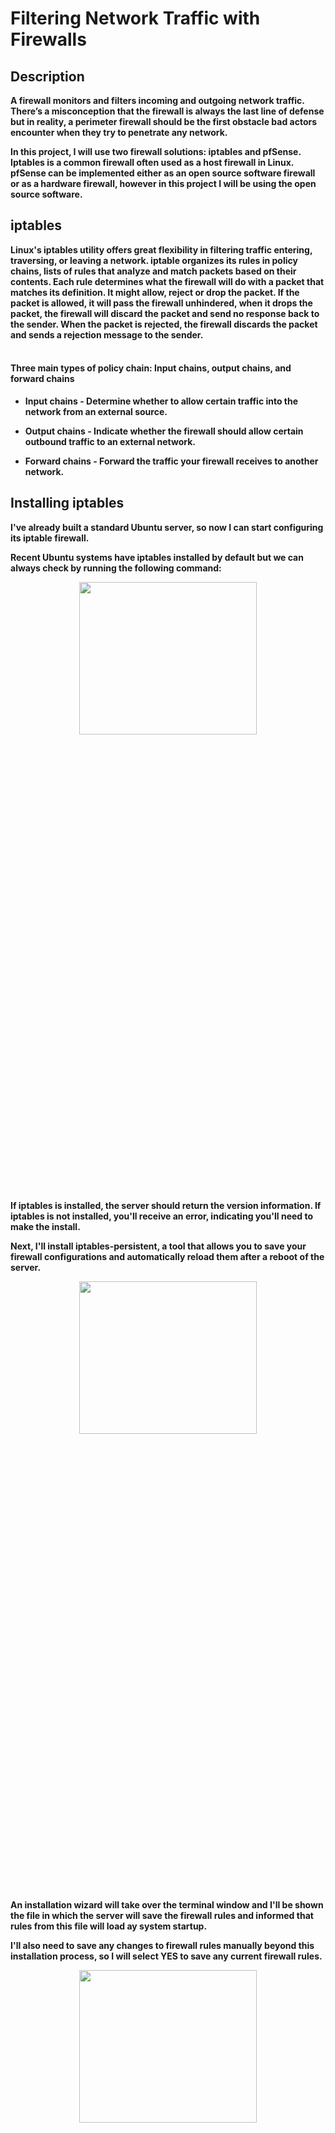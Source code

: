 <h1>Filtering Network Traffic with Firewalls</h1>


<h2>Description</h2>
<b>A firewall monitors and filters incoming and outgoing network traffic. There’s a misconception that the firewall is always the last line of defense but in reality, a perimeter firewall should be the first obstacle bad actors encounter when they try to penetrate any network.

In this project, I will use two firewall solutions: iptables and pfSense. Iptables is a common firewall often used as a host firewall in Linux. pfSense can be implemented either as an open source software firewall or as a hardware firewall, however in this project I will be using the open source software.
</b>


<h2>iptables</h2>

<b>Linux's iptables utility offers great flexibility in filtering traffic entering, traversing, or leaving a network. iptable organizes its rules in policy chains, lists of rules that analyze and match packets based on their contents. Each rule determines what the firewall will do with a packet that matches its definition. It might allow, reject or drop the packet. If the packet is allowed, it will pass the firewall unhindered, when it drops the packet, the firewall will discard the packet and send no response back to the sender. When the packet is rejected, the firewall discards the packet and sends a rejection message to the sender.
</b>
<br />
<br />


<h4>Three main types of policy chain: Input chains, output chains, and forward chains</h4>

- <b>Input chains - Determine whether to allow certain traffic into the network from an external source.</b>

- <b>Output chains - Indicate whether the firewall should allow certain outbound traffic to an external network.</b>

- <b>Forward chains - Forward the traffic your firewall receives to another network.</b>


<h2>Installing iptables</h2>

<b>I've already built a standard Ubuntu server, so now I can start configuring its iptable firewall.

Recent Ubuntu systems have iptables installed by default but we can always check by running the following command:
</b>
<p align="center">
<img src="https://i.imgur.com/TXg1Ou2.png" height="25%" width="75%" />
</p>

<b>If iptables is installed, the server should return the version information. If iptables is not installed, you'll receive an error, indicating you'll need to make the install.</b>


<b>Next, I'll install iptables-persistent, a tool that allows you to save your firewall configurations and automatically reload them after a reboot of the server.</b>

<p align="center">
<img src="https://i.imgur.com/oXtvCAQ.png" height="25%" width="75%" />
</p>

<b>An installation wizard will take over the terminal window and I'll be shown the file in which the server will save the firewall rules and informed that rules from this file will load ay system startup.

I'll also need to save any changes to firewall rules manually beyond this installation process, so I will select YES to save any current firewall rules. 
<p align="center">
<img src="https://i.imgur.com/GXioi9I.png" height="25%" width="75%" />
</p>
If I don't install this component, I will have to reconfigure my firewall every time I restart my server.
</b>

---
<b>Now let's go ahead and view our firewall rules. The command sudo iptables -L is used to list all the rules in the current IP tables on a Linux system. 

In the output, policy ACCEPT indicates that, by default, iptables accepts all traffic for input, output, and forwarding. This default behavior is desirable since it works without any user configuration. However, this solution is insecure. 
</b>

---
<h2>iptables Firewall Rules</h2>

<b>We need to keep in mind that order matters, when it comes to creating iptables rules. As traffic reaches your firewall, iptables checks its rules one after the other in the order they appear. 
</b>

<b>To understand how to contrust an iptables firewall rule, let's take a look at the following example:</b>

<p align="center">
<img src="https://i.imgur.com/WxoT4dt.png" height="25%" width="75%" />
</p>

<b>Immediately after sudo, iptables will begin the rule definition. The next argument determines whether the rule will be appended to (-A), deleted from (-D), or inserted into (-I) the specified policy chain. You can also specify (-R) to replace or update an existing rule. The INPUT indicates that a rule in the input chain is being modified. You can also specify OUTPUT, FORWARD, or other policy chains. In most cases, iptables needs to know the protocol and port to which the rules relate. In the example above, -p tcp indicates the rule will apply only to TCP traffic, and --dport 22 tells iptables that the rule applies to packets with a destination port of 22.</b> 

<b>The iptables firewall offer multiple matching modules, and you can specify the module to use with the -m argument. In the example provided, conntrack, a tool that allows stateful packet inspection, is used. Some other tools include connbytes, which creates rules based on the amount of traffic transferred, and connrate, which matches *on the transfer rate of the traffic.</b>
<b>Next, --ctstate tells iptables to allow and track traffic for the types of connections that follow NEW,ESTABLISHED. Finally, iptables will interpret -j and whatever follows it as the action to perform when this rule is matched. This will generally be, ACCEPT to all traffic matching this rule; DROP, or REJECT, to deny or block the traffic; or LOG to log the traffic to a logfile.</b>

---

<h2>Configuring iptables</h2>

<b>When configuring iptables, first add rules to drop invalid traffic. </b>
<p align="center">
<img src="https://i.imgur.com/IR1nMGE.png" height="25%" width="75%" />
</p>
<p align="center">
<img src="https://i.imgur.com/IvpUFD4.png" height="25%" width="75%" />
</p>

<b>Then, add rules to accept traffic related to existing connections, as well as established connections and the loopback address to aviod any issues. 
</b>

<p align="center">
  <img src="https://i.imgur.com/ESNl8IM.png" height="25%" width="75%" />
</p>
<p align="center">
  <img src="https://i.imgur.com/K2mCWV4.png" height="25%" width="75%" />
</p>
<p align="center">
  <img src="https://i.imgur.com/mqKZTZ3.png" height="25%" width="75%" />
</p>


<b>This allows the firewall to accept traffic matching a known connection or related to a connection in progress and discard any unexpected packets, keeping your network free from unsolicited or malicious network scanning activities.</b>
<b>Once these commands are run and rules are implemented to our policy chain, we can run the command to ruturn the list to ensure everything has been accepted:</b>

<p align="center">
<img src="https://i.imgur.com/A6gLYsN.png" height="25%" width="75%" />
</p>

<b>Now let's ensure that the firewall allows SSH traffic. We can do thi sin two ways: by broadly allowing SSH or by allowing SSH only from a subset of devices in my network. In this case I will allow SSH traffic originating from all devices in my network using the following command below:</b>

<p align="center">
<img src="https://i.imgur.com/sHLjr0x.png" height="25%" width="75%" />
</p>

<b>You should allow services like SSH only to and from specific IP addresses or ranges. Allowing remote access or file transfer between your endpoints and any other device is risky.</b>

<b>You can reduce your attack surface by specifying a source IP address or range in your input chain with the -s source option. I'm configuring iptables on a virtual machine, so I will choose to allow connections from a single host for management purposes and deny access to all other endpoints. </b>

<p align="center">
<img src="https://i.imgur.com/sHLjr0x.png" height="25%" width="75%" />
</p>

<b>If we run into a mistake, we can delete all the rules we've specified for any of our policy chains by using the -F chain or --flush chain, parameter:</b>


<b>Using the -P argument sets the default behavior of your policy chains and lets iptables know what to do with traffic that doesn't match your rules. I will set the behavior of my policy chain to DROP traffic. You will need to repeat the following for FORWARD AND OUTPUT</b>

<p align="center">
<img src="https://i.imgur.com/7h8QGfJ.png" height="25%" width="75%" />
</p>

<b>Now we will go ahead and check out iptables chain. We should notice the policy for all three chains has changed from ACCEPT to DROP, indicating the default behavior for each chain will drop traffic that doesn't match any of the rules created.</b>

<p align="center">
<img src="https://i.imgur.com/HeaqD2g.png" height="25%" width="75%" />
</p>

<b>Receving an error message indicating DNS failing is noraml, because the firewall is now blocking everything not explicitly allowed. This issue is resolved by the following rules.</b>

<p align="center">
<img src="https://i.imgur.com/IZTvx2i.png" height="25%" width="75%" />
</p>

<b>These commands append rules to the output chain, allowing the server to make outbound requests for domain name resolution on UDP and TCP port 53.</b>

<b>ICMP can be a useful troubleshooting tool that we may use so we will need to allow ping through the iptables firewall.</b>

<p align="center">
<img src="https://i.imgur.com/PgHioFF.png" height="25%" width="75%" />
</p>

<b>Now that the iptables firewall is install and configured, we should tell it to log and produce records of traffic. Without logging, it will make troubleshooting issues difficult. </b>

<b>Let's create a new, custom policy chain. I'll name it LOGGING. The -N parameter is used to create new chains. Next, add a rule at the end of each of the INPUT and OUTPUT chains that tells iptables to send any traffic that hasn't yet matched a rule to the new LOGGING chain:</b>

<p align="center">
<img src="  sudo iptables -A INPUT / OUTPUT -j LOGGING" height="25%" width="75%" />
</p>

<b>Then, tell iptables to log only once per minute for each type of dropped packet:</b>

<p align="center">
<img src="   sudo iptables -A LOGGING -m limit --limit 1/minute -j LOG \ --log-prefix "FW-Dropped: " --log-level 4" height="25%" width="75%" />
</p>

<b>This limit is optional, and you can set it to any period, such as 1/second, 1/minute, 1/hour, or 1/day. Limiting the number of log entries reduces both the noise within and the size of the logfiles.


<b>Finally, the last command indicates to the firewall that, once logged, it can drop the packets.</b>

<p align="center">
<img src=" sudo iptables -A LOGGING -j DROP  " height="25%" width="75%" />
</p>

<b>iptables firewall is now configured for logging. Now that we are finished, we need to remember to save our configurations. We will do this by running the following command:</b> 

<p align="center">
<img src=" sudo netfilter-persistent save " height="25%" width="75%" />
</p>








